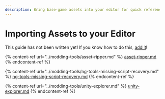 ```yaml
---
description: Bring base-game assets into your editor for quick reference.
---
```


# Importing Assets to your Editor

This guide has not been written yet! If you know how to do this, [add it](../../how-to-contribute.md)!

{% content-ref url="../modding-tools/asset-ripper.md" %}
[asset-ripper.md](../modding-tools/asset-ripper.md)
{% endcontent-ref %}

{% content-ref url="../modding-tools/ng-tools-missing-script-recovery.md" %}
[ng-tools-missing-script-recovery.md](../modding-tools/ng-tools-missing-script-recovery.md)
{% endcontent-ref %}

{% content-ref url="../modding-tools/unity-explorer.md" %}
[unity-explorer.md](../modding-tools/unity-explorer.md)
{% endcontent-ref %}
